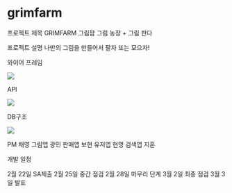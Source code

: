 # grimfarm
프로젝트 제목
GRIMFARM
그림팜
그림 농장 + 그림 판다

프로젝트 설명
나만의 그림을 만들어서 팔자 또는 모으자!

와이어 프레임

![](https://images.velog.io/images/kinghong97/post/60738b31-552c-4407-bcff-f790c33f78b8/sasa.PNG)



API 

![](https://images.velog.io/images/kinghong97/post/22d3366a-9fb7-4116-98f0-2c4414e89f40/apiapi.PNG)


DB구조

![](https://images.velog.io/images/kinghong97/post/cd60511b-5f10-4ca2-9d6b-621729ae0f96/dbdb.PNG)

PM 채영
그림앱 광민
판매앱 보현
유저앱 현명
검색앱 지훈

개발 일정

2월 22일 SA제출
2월 25일 중간 점검
2월 28일 마무리 단계
3월 2일 최종 점검
3월 3일 발표
